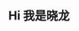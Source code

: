 ## Hi 我是晓龙
<a target="_blank" rel="noopener noreferrer" href="https://camo.githubusercontent.com/582db4e550f66f3d8a97d29b6ab5fb1cc3a4c3db60590fc83adabe275bc1c155/68747470733a2f2f76697369746f722d62616467652e676c697463682e6d652f62616467653f706167655f69643d7368656e6778696e6a696e672e7368656e6778696e6a696e67"><img src="https://camo.githubusercontent.com/582db4e550f66f3d8a97d29b6ab5fb1cc3a4c3db60590fc83adabe275bc1c155/68747470733a2f2f76697369746f722d62616467652e676c697463682e6d652f62616467653f706167655f69643d7368656e6778696e6a696e672e7368656e6778696e6a696e67" alt="" data-canonical-src="https://visitor-badge.glitch.me/badge?page_id=zhaolong-benhu.zhaolong-benhu" style="max-width: 100%;"></a>
